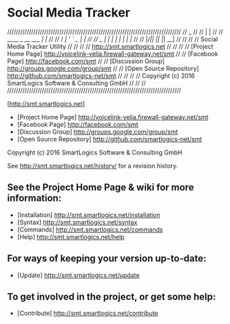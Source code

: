 # Social Media Tracker
////////////////////////////////////////////////////////////////////////////////
//                     _                                                      //
//                    | |                                                     //
//    ____ _ __ ___  _| |_                                                    //
//   / ___| '_ ` _ \|_   _|                                                   //
//   \__ \| | | | | | | |_                                                    //
//   |___/|_| |_| |_|  \__|                                                   //
//                                                                            //
//   Social Media Tracker Utility                                             //
//                                                                            //
//   http://smt.smartlogics.net                                               //
//                                                                            //
//   [Project Home Page]      http://voicelink-velia.firewall-gateway.net/smt //
//   [Facebook Page]          http://facebook.com/smt                         //
//   [Discussion Group]       http://groups.google.com/group/smt              //
//   [Open Source Repository] http://github.com/smartlogics-net/smt           //
//                                                                            //
//   Copyright (c) 2016 SmartLogics Software & Consulting GmbH                //
//                                                                            //
////////////////////////////////////////////////////////////////////////////////

[http://smt.smartlogics.net]

- [Project Home Page]      http://voicelink-velia.firewall-gateway.net/smt
- [Facebook Page]          http://facebook.com/smt
- [Discussion Group]       http://groups.google.com/group/smt
- [Open Source Repository] http://github.com/smartlogics-net/smt
                                                                         
Copyright (c) 2016 SmartLogics Software & Consulting GmbH                
                                                                         
See http://smt.smartlogics.net/history/ for a revision history.          

## See the Project Home Page & wiki for more information:
- [Installation]  http://smt.smartlogics.net/installation
- [Syntax]        http://smt.smartlogics.net/syntax
- [Commands]      http://smt.smartlogics.net/commands
- [Help]          http://smt.smartlogics.net/help

## For ways of keeping your version up-to-date:
- [Update]        http://smt.smartlogics.net/update

## To get involved in the project, or get some help:
- [Contribute]    http://smt.smartlogics.net/contribute

